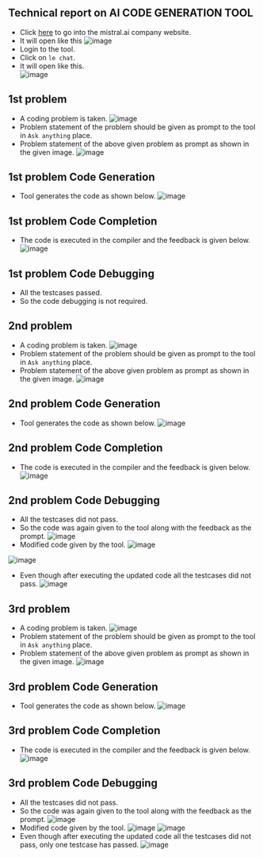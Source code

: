 ## Technical report on AI CODE GENERATION TOOL
  - Click [here](https://mistral.ai/news/codestral/) to go into the mistral.ai company website.
  - It will open like this 
![image](https://github.com/soha507/Dusky_Task_round4/assets/109614125/a39ab396-e2b4-473b-b212-b3e256515ee8)
  - Login to the tool. 
  - Click on `le chat`.
  - It will open like this.     
![image](https://github.com/soha507/Dusky_Task_round4/assets/109614125/9fcd12c1-20b3-4b49-aed5-1d900b3d0131)
## 1st problem
  - A coding problem is taken.
![image](https://github.com/soha507/Dusky_Task_round4/assets/109614125/9a2f7cee-f483-4926-b069-e82465e020af)
  - Problem statement of the problem should be given as prompt to the tool in `Ask anything` place.
  - Problem statement of the above given problem as prompt as shown in the given image.
![image](https://github.com/soha507/Dusky_Task_round4/assets/109614125/ae9137c8-30a6-4250-8ac4-b21dfb850183)
## 1st problem Code Generation
  - Tool generates the code as shown below.
![image](https://github.com/soha507/Dusky_Task_round4/assets/109614125/9c8df5c7-dd19-4323-8f27-12266df8a5f4)
## 1st problem Code Completion
  - The code is executed in the compiler and the feedback is given below.
![image](https://github.com/soha507/Dusky_Task_round4/assets/109614125/94dab9f3-0afe-4f8a-9130-d77b41e0b60e)
## 1st problem Code Debugging
  - All the testcases passed.
  - So the code debugging is not required.
## 2nd problem
  - A coding problem is taken.
![image](https://github.com/soha507/Dusky_Task_round4/assets/109614125/8559327a-eb38-4b91-8dc4-6cadbb9c0153)
  - Problem statement of the problem should be given as prompt to the tool in `Ask anything` place.
  - Problem statement of the above given problem as prompt as shown in the given image.
![image](https://github.com/soha507/Dusky_Task_round4/assets/109614125/92192a86-d3b0-4ca6-aa0e-4688e5be6193)
## 2nd problem Code Generation
  - Tool generates the code as shown below.
![image](https://github.com/soha507/Dusky_Task_round4/assets/109614125/a5f07680-423b-471f-8fa2-fd49e8b31333)
## 2nd problem Code Completion
  - The code is executed in the compiler and the feedback is given below.
![image](https://github.com/soha507/Dusky_Task_round4/assets/109614125/29785848-09be-47a8-b696-7c986d5d9562)
## 2nd problem Code Debugging
  - All the testcases did not pass.
  - So the code was again given to the tool along with the feedback as the prompt.
![image](https://github.com/soha507/Dusky_Task_round4/assets/109614125/00456d07-eeb4-48d7-88f9-2aceb4b9c00d)
  - Modified code given by the tool.
![image](https://github.com/soha507/Dusky_Task_round4/assets/109614125/1b9c32f7-a03b-423e-ac01-365ba5b84e8f)

![image](https://github.com/soha507/Dusky_Task_round4/assets/109614125/49b12b21-af4a-4006-bc99-90939c7b568f)
  - Even though after executing the updated code all the testcases did not pass.
![image](https://github.com/soha507/Dusky_Task_round4/assets/109614125/69f43d05-9b65-49e4-8b1e-186487a858e7)
## 3rd problem
  - A coding problem is taken.
![image](https://github.com/soha507/Dusky_Task_round4/assets/109614125/56defd1d-5cd6-4657-aa2b-ec8e98dd2f4b)
  - Problem statement of the problem should be given as prompt to the tool in `Ask anything` place.
  - Problem statement of the above given problem as prompt as shown in the given image.
![image](https://github.com/soha507/Dusky_Task_round4/assets/109614125/c6db8e1b-5800-4025-a70d-b7b9516d46c3)
## 3rd problem Code Generation
  - Tool generates the code as shown below.
![image](https://github.com/soha507/Dusky_Task_round4/assets/109614125/7dad791a-ef76-4929-a0f3-09e87c3af44c)
## 3rd problem Code Completion
  - The code is executed in the compiler and the feedback is given below.
![image](https://github.com/soha507/Dusky_Task_round4/assets/109614125/2ae40032-2e3e-44d1-9bd6-dd30b2bfd676)
## 3rd problem Code Debugging
  - All the testcases did not pass.
  - So the code was again given to the tool along with the feedback as the prompt.
![image](https://github.com/soha507/Dusky_Task_round4/assets/109614125/b4410fd9-54ad-4661-908d-48600a450aef)
  - Modified code given by the tool.
![image](https://github.com/soha507/Dusky_Task_round4/assets/109614125/395c5c50-85ac-4d03-8f20-babe842aefaf)
![image](https://github.com/soha507/Dusky_Task_round4/assets/109614125/62185e7e-68ba-457b-ac8c-fda488b47f75)
  - Even though after executing the updated code all the testcases did not pass, only one testcase has passed.
![image](https://github.com/soha507/Dusky_Task_round4/assets/109614125/bced20be-5df6-43cb-9a95-636176b26118)
